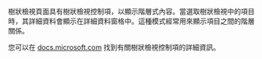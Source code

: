 ﻿樹狀檢視頁面具有樹狀檢視控制項，以顯示階層式內容。當選取樹狀檢視中的項目時，其詳細資料會顯示在詳細資料窗格中。這種模式經常用來顯示項目之間的階層關係。

您可以在 [docs.microsoft.com](https://docs.microsoft.com/windows/uwp/design/controls-and-patterns/tree-view) 找到有關樹狀檢視控制項的詳細資訊。

